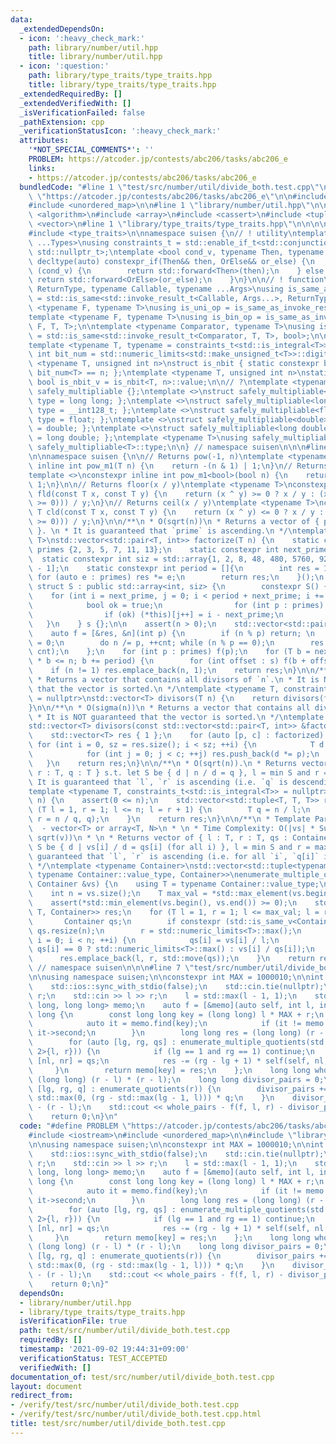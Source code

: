 ```yaml
---
data:
  _extendedDependsOn:
  - icon: ':heavy_check_mark:'
    path: library/number/util.hpp
    title: library/number/util.hpp
  - icon: ':question:'
    path: library/type_traits/type_traits.hpp
    title: library/type_traits/type_traits.hpp
  _extendedRequiredBy: []
  _extendedVerifiedWith: []
  _isVerificationFailed: false
  _pathExtension: cpp
  _verificationStatusIcon: ':heavy_check_mark:'
  attributes:
    '*NOT_SPECIAL_COMMENTS*': ''
    PROBLEM: https://atcoder.jp/contests/abc206/tasks/abc206_e
    links:
    - https://atcoder.jp/contests/abc206/tasks/abc206_e
  bundledCode: "#line 1 \"test/src/number/util/divide_both.test.cpp\"\n#define PROBLEM\
    \ \"https://atcoder.jp/contests/abc206/tasks/abc206_e\"\n\n#include <iostream>\n\
    #include <unordered_map>\n\n#line 1 \"library/number/util.hpp\"\n\n\n\n#include\
    \ <algorithm>\n#include <array>\n#include <cassert>\n#include <tuple>\n#include\
    \ <vector>\n#line 1 \"library/type_traits/type_traits.hpp\"\n\n\n\n#include <limits>\n\
    #include <type_traits>\n\nnamespace suisen {\n// ! utility\ntemplate <typename\
    \ ...Types>\nusing constraints_t = std::enable_if_t<std::conjunction_v<Types...>,\
    \ std::nullptr_t>;\ntemplate <bool cond_v, typename Then, typename OrElse>\nconstexpr\
    \ decltype(auto) constexpr_if(Then&& then, OrElse&& or_else) {\n    if constexpr\
    \ (cond_v) {\n        return std::forward<Then>(then);\n    } else {\n       \
    \ return std::forward<OrElse>(or_else);\n    }\n}\n\n// ! function\ntemplate <typename\
    \ ReturnType, typename Callable, typename ...Args>\nusing is_same_as_invoke_result\
    \ = std::is_same<std::invoke_result_t<Callable, Args...>, ReturnType>;\ntemplate\
    \ <typename F, typename T>\nusing is_uni_op = is_same_as_invoke_result<T, F, T>;\n\
    template <typename F, typename T>\nusing is_bin_op = is_same_as_invoke_result<T,\
    \ F, T, T>;\n\ntemplate <typename Comparator, typename T>\nusing is_comparator\
    \ = std::is_same<std::invoke_result_t<Comparator, T, T>, bool>;\n\n// ! integral\n\
    template <typename T, typename = constraints_t<std::is_integral<T>>>\nconstexpr\
    \ int bit_num = std::numeric_limits<std::make_unsigned_t<T>>::digits;\ntemplate\
    \ <typename T, unsigned int n>\nstruct is_nbit { static constexpr bool value =\
    \ bit_num<T> == n; };\ntemplate <typename T, unsigned int n>\nstatic constexpr\
    \ bool is_nbit_v = is_nbit<T, n>::value;\n\n// ?\ntemplate <typename T>\nstruct\
    \ safely_multipliable {};\ntemplate <>\nstruct safely_multipliable<int> { using\
    \ type = long long; };\ntemplate <>\nstruct safely_multipliable<long long> { using\
    \ type = __int128_t; };\ntemplate <>\nstruct safely_multipliable<float> { using\
    \ type = float; };\ntemplate <>\nstruct safely_multipliable<double> { using type\
    \ = double; };\ntemplate <>\nstruct safely_multipliable<long double> { using type\
    \ = long double; };\ntemplate <typename T>\nusing safely_multipliable_t = typename\
    \ safely_multipliable<T>::type;\n\n} // namespace suisen\n\n\n#line 10 \"library/number/util.hpp\"\
    \n\nnamespace suisen {\n\n// Returns pow(-1, n)\ntemplate <typename T>\nconstexpr\
    \ inline int pow_m1(T n) {\n    return -(n & 1) | 1;\n}\n// Returns pow(-1, n)\n\
    template <>\nconstexpr inline int pow_m1<bool>(bool n) {\n    return -int(n) |\
    \ 1;\n}\n\n// Returns floor(x / y)\ntemplate <typename T>\nconstexpr inline T\
    \ fld(const T x, const T y) {\n    return (x ^ y) >= 0 ? x / y : (x - (y + pow_m1(y\
    \ >= 0))) / y;\n}\n// Returns ceil(x / y)\ntemplate <typename T>\nconstexpr inline\
    \ T cld(const T x, const T y) {\n    return (x ^ y) <= 0 ? x / y : (x + (y + pow_m1(y\
    \ >= 0))) / y;\n}\n\n/**\n * O(sqrt(n))\n * Returns a vector of { prime, index\
    \ }. \n * It is guaranteed that `prime` is ascending.\n */\ntemplate <typename\
    \ T>\nstd::vector<std::pair<T, int>> factorize(T n) {\n    static constexpr std::array\
    \ primes {2, 3, 5, 7, 11, 13};\n    static constexpr int next_prime = 15;\n  \
    \  static constexpr int siz = std::array{1, 2, 8, 48, 480, 5760, 92160}[primes.size()\
    \ - 1];\n    static constexpr int period = []{\n        int res = 1;\n       \
    \ for (auto e : primes) res *= e;\n        return res;\n    }();\n    static constexpr\
    \ struct S : public std::array<int, siz> {\n        constexpr S() {\n        \
    \    for (int i = next_prime, j = 0; i < period + next_prime; i += 2) {\n    \
    \            bool ok = true;\n                for (int p : primes) ok &= i % p;\n\
    \                if (ok) (*this)[j++] = i - next_prime;\n            }\n     \
    \   }\n    } s {};\n\n    assert(n > 0);\n    std::vector<std::pair<T, int>> res;\n\
    \    auto f = [&res, &n](int p) {\n        if (n % p) return; \n        int cnt\
    \ = 0;\n        do n /= p, ++cnt; while (n % p == 0);\n        res.emplace_back(p,\
    \ cnt);\n    };\n    for (int p : primes) f(p);\n    for (T b = next_prime; b\
    \ * b <= n; b += period) {\n        for (int offset : s) f(b + offset);\n    }\n\
    \    if (n != 1) res.emplace_back(n, 1);\n    return res;\n}\n\n/**\n * O(sqrt(n))\n\
    \ * Returns a vector that contains all divisors of `n`.\n * It is NOT guaranteed\
    \ that the vector is sorted.\n */\ntemplate <typename T, constraints_t<std::is_integral<T>>\
    \ = nullptr>\nstd::vector<T> divisors(T n) {\n    return divisors(factorize(n));\n\
    }\n\n/**\n * O(sigma(n))\n * Returns a vector that contains all divisors of `n`.\n\
    \ * It is NOT guaranteed that the vector is sorted.\n */\ntemplate <typename T>\n\
    std::vector<T> divisors(const std::vector<std::pair<T, int>> &factorized) {\n\
    \    std::vector<T> res { 1 };\n    for (auto [p, c] : factorized) {\n       \
    \ for (int i = 0, sz = res.size(); i < sz; ++i) {\n            T d = res[i];\n\
    \            for (int j = 0; j < c; ++j) res.push_back(d *= p);\n        }\n \
    \   }\n    return res;\n}\n\n/**\n * O(sqrt(n)).\n * Returns vector of { l : T,\
    \ r : T, q : T } s.t. let S be { d | n / d = q }, l = min S and r = max S.\n *\
    \ It is guaranteed that `l`, `r` is ascending (i.e. `q` is descending).\n */\n\
    template <typename T, constraints_t<std::is_integral<T>> = nullptr>\nauto enumerate_quotients(T\
    \ n) {\n    assert(0 <= n);\n    std::vector<std::tuple<T, T, T>> res;\n    for\
    \ (T l = 1, r = 1; l <= n; l = r + 1) {\n        T q = n / l;\n        res.emplace_back(l,\
    \ r = n / q, q);\n    }\n    return res;\n}\n\n/**\n * Template Parameter:\n *\
    \  - vector<T> or array<T, N>\n * \n * Time Complexity: O(|vs| * Sum_{v in vs}\
    \ sqrt(v))\n * \n * Returns vector of { l : T, r : T, qs : Container } s.t. let\
    \ S be { d | vs[i] / d = qs[i] (for all i) }, l = min S and r = max S\n * It is\
    \ guaranteed that `l`, `r` is ascending (i.e. for all `i`, `q[i]` is descending).\n\
    \ */\ntemplate <typename Container>\nstd::vector<std::tuple<typename Container::value_type,\
    \ typename Container::value_type, Container>>\nenumerate_multiple_quotients(const\
    \ Container &vs) {\n    using T = typename Container::value_type;\n    static_assert(std::is_integral_v<T>);\n\
    \    int n = vs.size();\n    T max_val = *std::max_element(vs.begin(), vs.end());\n\
    \    assert(*std::min_element(vs.begin(), vs.end()) >= 0);\n    std::vector<std::tuple<T,\
    \ T, Container>> res;\n    for (T l = 1, r = 1; l <= max_val; l = r + 1) {\n \
    \       Container qs;\n        if constexpr (std::is_same_v<Container, std::vector<T>>)\
    \ qs.resize(n);\n        r = std::numeric_limits<T>::max();\n        for (int\
    \ i = 0; i < n; ++i) {\n            qs[i] = vs[i] / l;\n            r = std::min(r,\
    \ qs[i] == 0 ? std::numeric_limits<T>::max() : vs[i] / qs[i]);\n        }\n  \
    \      res.emplace_back(l, r, std::move(qs));\n    }\n    return res;\n}\n\n}\
    \ // namespace suisen\n\n\n#line 7 \"test/src/number/util/divide_both.test.cpp\"\
    \n\nusing namespace suisen;\n\nconstexpr int MAX = 1000010;\n\nint main() {\n\
    \    std::ios::sync_with_stdio(false);\n    std::cin.tie(nullptr);\n    int l,\
    \ r;\n    std::cin >> l >> r;\n    l = std::max(l - 1, 1);\n    std::unordered_map<long\
    \ long, long long> memo;\n    auto f = [&memo](auto self, int l, int r) -> long\
    \ long {\n        const long long key = (long long) l * MAX + r;\n        {\n\
    \            auto it = memo.find(key);\n            if (it != memo.end()) return\
    \ it->second;\n        }\n        long long res = (long long) (r - l) * (r - l);\n\
    \        for (auto [lg, rg, qs] : enumerate_multiple_quotients(std::array<int,\
    \ 2>{l, r})) {\n            if (lg == 1 and rg == 1) continue;\n            auto\
    \ [nl, nr] = qs;\n            res -= (rg - lg + 1) * self(self, nl, nr);\n   \
    \     }\n        return memo[key] = res;\n    };\n    long long whole_pairs =\
    \ (long long) (r - l) * (r - l);\n    long long divisor_pairs = 0;\n    for (auto\
    \ [lg, rg, q] : enumerate_quotients(r)) {\n        divisor_pairs += (long long)\
    \ std::max(0, (rg - std::max(lg - 1, l))) * q;\n    }\n    divisor_pairs += divisor_pairs\
    \ - (r - l);\n    std::cout << whole_pairs - f(f, l, r) - divisor_pairs << std::endl;\n\
    \    return 0;\n}\n"
  code: "#define PROBLEM \"https://atcoder.jp/contests/abc206/tasks/abc206_e\"\n\n\
    #include <iostream>\n#include <unordered_map>\n\n#include \"library/number/util.hpp\"\
    \n\nusing namespace suisen;\n\nconstexpr int MAX = 1000010;\n\nint main() {\n\
    \    std::ios::sync_with_stdio(false);\n    std::cin.tie(nullptr);\n    int l,\
    \ r;\n    std::cin >> l >> r;\n    l = std::max(l - 1, 1);\n    std::unordered_map<long\
    \ long, long long> memo;\n    auto f = [&memo](auto self, int l, int r) -> long\
    \ long {\n        const long long key = (long long) l * MAX + r;\n        {\n\
    \            auto it = memo.find(key);\n            if (it != memo.end()) return\
    \ it->second;\n        }\n        long long res = (long long) (r - l) * (r - l);\n\
    \        for (auto [lg, rg, qs] : enumerate_multiple_quotients(std::array<int,\
    \ 2>{l, r})) {\n            if (lg == 1 and rg == 1) continue;\n            auto\
    \ [nl, nr] = qs;\n            res -= (rg - lg + 1) * self(self, nl, nr);\n   \
    \     }\n        return memo[key] = res;\n    };\n    long long whole_pairs =\
    \ (long long) (r - l) * (r - l);\n    long long divisor_pairs = 0;\n    for (auto\
    \ [lg, rg, q] : enumerate_quotients(r)) {\n        divisor_pairs += (long long)\
    \ std::max(0, (rg - std::max(lg - 1, l))) * q;\n    }\n    divisor_pairs += divisor_pairs\
    \ - (r - l);\n    std::cout << whole_pairs - f(f, l, r) - divisor_pairs << std::endl;\n\
    \    return 0;\n}"
  dependsOn:
  - library/number/util.hpp
  - library/type_traits/type_traits.hpp
  isVerificationFile: true
  path: test/src/number/util/divide_both.test.cpp
  requiredBy: []
  timestamp: '2021-09-02 19:44:31+09:00'
  verificationStatus: TEST_ACCEPTED
  verifiedWith: []
documentation_of: test/src/number/util/divide_both.test.cpp
layout: document
redirect_from:
- /verify/test/src/number/util/divide_both.test.cpp
- /verify/test/src/number/util/divide_both.test.cpp.html
title: test/src/number/util/divide_both.test.cpp
---
```

